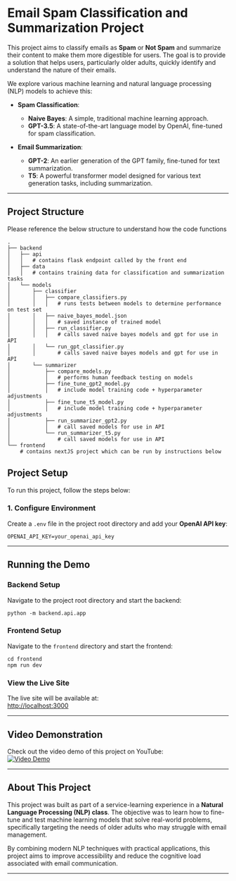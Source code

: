 
# Email Spam Classification and Summarization Project

This project aims to classify emails as **Spam** or **Not Spam** and summarize their content to make them more digestible for users. The goal is to provide a solution that helps users, particularly older adults, quickly identify and understand the nature of their emails.

We explore various machine learning and natural language processing (NLP) models to achieve this:

- **Spam Classification**:
  - **Naive Bayes**: A simple, traditional machine learning approach.
  - **GPT-3.5**: A state-of-the-art language model by OpenAI, fine-tuned for spam classification.
  
- **Email Summarization**:
  - **GPT-2**: An earlier generation of the GPT family, fine-tuned for text summarization.
  - **T5**: A powerful transformer model designed for various text generation tasks, including summarization.

---

## Project Structure
Please reference the below structure to understand how the code functions

```
.
├── backend
│   ├── api
│   │   # contains flask endpoint called by the front end
│   ├── data
│   │   # contains training data for classification and summarization tasks
│   └── models
│       ├── classifier
│       │   ├── compare_classifiers.py
│       │   │   # runs tests between models to determine performance on test set
│       │   ├── naive_bayes_model.json
│       │   │   # saved instance of trained model
│       │   ├── run_classifier.py
│       │   │   # calls saved naive bayes models and gpt for use in API
│       │   └── run_gpt_classifier.py
│       │       # calls saved naive bayes models and gpt for use in API
│       └── summarizer
│           ├── compare_models.py
│           │   # performs human feedback testing on models
│           ├── fine_tune_gpt2_model.py
│           │   # include model training code + hyperparameter adjustments
│           ├── fine_tune_t5_model.py
│           │   # include model training code + hyperparameter adjustments
│           ├── run_summarizer_gpt2.py
│           │   # call saved models for use in API
│           └── run_summarizer_t5.py
│               # call saved models for use in API
└── frontend
    # contains nextJS project which can be run by instructions below

```


## Project Setup
To run this project, follow the steps below:

### 1. Configure Environment

Create a `.env` file in the project root directory and add your **OpenAI API key**:
```
OPENAI_API_KEY=your_openai_api_key
```

---

## Running the Demo

### Backend Setup
Navigate to the project root directory and start the backend:
```
python -m backend.api.app
```


### Frontend Setup
Navigate to the `frontend` directory and start the frontend:
```
cd frontend
npm run dev
```

### View the Live Site
The live site will be available at:  
[http://localhost:3000](http://localhost:3000)

---

## Video Demonstration

Check out the video demo of this project on YouTube:  
[![Video Demo](https://img.youtube.com/vi/v0918xZb_fY/0.jpg)](https://www.youtube.com/watch?v=v0918xZb_fY)

---

## About This Project

This project was built as part of a service-learning experience in a **Natural Language Processing (NLP) class**. The objective was to learn how to fine-tune and test machine learning models that solve real-world problems, specifically targeting the needs of older adults who may struggle with email management.

By combining modern NLP techniques with practical applications, this project aims to improve accessibility and reduce the cognitive load associated with email communication.

---
